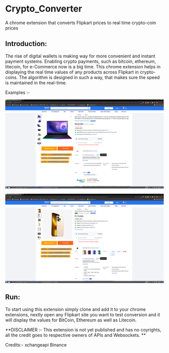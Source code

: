 # Crypto_Converter
A chrome extension that converts Flipkart prices to real time crypto-coin prices



## Introduction:
The rise of digital wallets is making way for more convenient and instant payment systems. Enabling crypto payments, such as bitcoin, ethereum, litecoin, for e-Commerce now is a big time. This chrome extension helps in displaying the real time values of any products across Flipkart in crypto-coins. The algorithm is designed in such a way, that makes sure the speed is maintained in the real-time.

Examples :- 


![alt text](https://github.com/omkoli/Crypto_Converter/blob/main/S1.png)


![alt text](https://github.com/omkoli/Crypto_Converter/blob/main/S2.png)

## Run:

To start using this extension simply clone and add it to your chrome extensions, nextly open any Flipkart site you want to test conversion and it will display the values for BitCoin, Ethereum as well as Litecoin.




**DISCLAIMER :-
This extension is not yet published and has no coyrights, all the credit goes to respective owners of APIs and Websockets. **

Credits:-
xchangeapi
Binance
